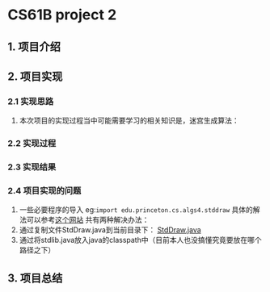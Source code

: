 # CS61B project 2

## 1. 项目介绍
## 2. 项目实现
### 2.1 实现思路
1. 本次项目的实现过程当中可能需要学习的相关知识是，迷宫生成算法：

### 2.2 实现过程
### 2.3 实现结果
### 2.4 项目实现的问题
1. 一些必要程序的导入
eg:`import edu.princeton.cs.algs4.stddraw`
具体的解法可以参考[这个网站](https://algs4.cs.princeton.edu/code/javadoc/edu/princeton/cs/algs4/StdDraw.html)
共有两种解决办法：
1. 通过复制文件StdDraw.java到当前目录下：
    [StdDraw.java](https://introcs.cs.princeton.edu/java/stdlib/StdDraw.java)
2. 通过将stdlib.java放入java的classpath中（目前本人也没搞懂究竟要放在哪个路径之下）
## 3. 项目总结
